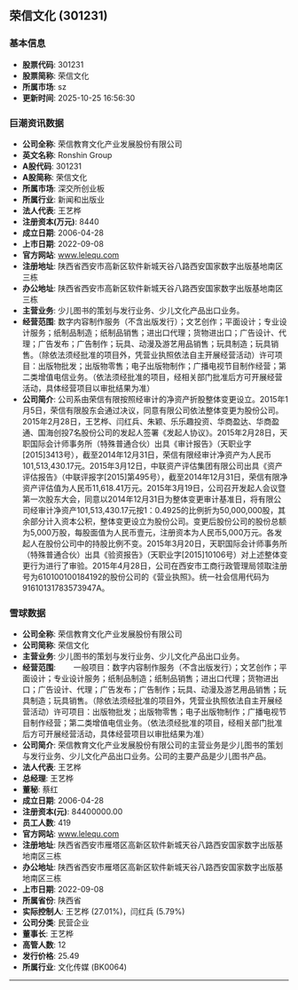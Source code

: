## 荣信文化 (301231)

### 基本信息

- **股票代码**: 301231
- **股票简称**: 荣信文化
- **所属市场**: sz
- **更新时间**: 2025-10-25 16:56:30

### 巨潮资讯数据

- **公司全称**: 荣信教育文化产业发展股份有限公司
- **英文名称**: Ronshin Group
- **A股代码**: 301231
- **A股简称**: 荣信文化
- **所属市场**: 深交所创业板
- **所属行业**: 新闻和出版业
- **法人代表**: 王艺桦
- **注册资本(万元)**: 8440
- **成立日期**: 2006-04-28
- **上市日期**: 2022-09-08
- **官方网站**: www.lelequ.com
- **注册地址**: 陕西省西安市高新区软件新城天谷八路西安国家数字出版基地南区三栋
- **办公地址**: 陕西省西安市高新区软件新城天谷八路西安国家数字出版基地南区三栋
- **主营业务**: 少儿图书的策划与发行业务、少儿文化产品出口业务。
- **经营范围**: 数字内容制作服务（不含出版发行）；文艺创作；平面设计；专业设计服务；纸制品制造；纸制品销售；进出口代理；货物进出口；广告设计、代理；广告发布；广告制作；玩具、动漫及游艺用品销售；玩具制造；玩具销售。（除依法须经批准的项目外，凭营业执照依法自主开展经营活动）许可项目：出版物批发；出版物零售；电子出版物制作；广播电视节目制作经营；第二类增值电信业务。（依法须经批准的项目，经相关部门批准后方可开展经营活动，具体经营项目以审批结果为准）
- **公司简介**: 公司系由荣信有限按照经审计的净资产折股整体变更设立。2015年1月5日，荣信有限股东会通过决议，同意有限公司依法整体变更为股份公司。2015年2月28日，王艺桦、闫红兵、朱颖、乐乐趣投资、华商盈达、华商盈通、国海创投7名股份公司的发起人签署《发起人协议》。2015年2月28日，天职国际会计师事务所（特殊普通合伙）出具《审计报告》（天职业字[2015]3413号），截至2014年12月31日，荣信有限经审计净资产为人民币101,513,430.17元。2015年3月12日，中联资产评估集团有限公司出具《资产评估报告》（中联评报字[2015]第495号），截至2014年12月31日，荣信有限净资产评估值为人民币11,618.41万元。2015年3月19日，公司召开发起人会议暨第一次股东大会，同意以2014年12月31日为整体变更审计基准日，将有限公司经审计净资产101,513,430.17元按1：0.4925的比例折为50,000,000股，其余部分计入资本公积，整体变更设立为股份公司。变更后股份公司的股份总额为5,000万股，每股面值为人民币壹元，注册资本为人民币5,000万元。各发起人在股份公司中的持股比例不变。2015年3月20日，天职国际会计师事务所（特殊普通合伙）出具《验资报告》（天职业字[2015]10106号）对上述整体变更行为进行了审验。2015年4月28日，公司在西安市工商行政管理局领取注册号为610100100184192的股份公司的《营业执照》。统一社会信用代码为91610131783573947A。

### 雪球数据

- **公司全称**: 荣信教育文化产业发展股份有限公司
- **公司简称**: 荣信文化
- **主营业务**: 少儿图书的策划与发行业务、少儿文化产品出口业务。
- **经营范围**: 　　一般项目：数字内容制作服务（不含出版发行）；文艺创作；平面设计；专业设计服务；纸制品制造；纸制品销售；进出口代理；货物进出口；广告设计、代理；广告发布；广告制作；玩具、动漫及游艺用品销售；玩具制造；玩具销售。（除依法须经批准的项目外，凭营业执照依法自主开展经营活动）许可项目：出版物批发；出版物零售；电子出版物制作；广播电视节目制作经营；第二类增值电信业务。（依法须经批准的项目，经相关部门批准后方可开展经营活动，具体经营项目以审批结果为准）
- **公司简介**: 荣信教育文化产业发展股份有限公司的主营业务是少儿图书的策划与发行业务、少儿文化产品出口业务。公司的主要产品是少儿图书产品。
- **法人代表**: 王艺桦
- **总经理**: 王艺桦
- **董秘**: 蔡红
- **成立日期**: 2006-04-28
- **注册资本(元)**: 84400000.00
- **员工人数**: 419
- **官方网站**: www.lelequ.com
- **注册地址**: 陕西省西安市雁塔区高新区软件新城天谷八路西安国家数字出版基地南区三栋
- **办公地址**: 陕西省西安市雁塔区高新区软件新城天谷八路西安国家数字出版基地南区三栋
- **上市日期**: 2022-09-08
- **所属省份**: 陕西省
- **实际控制人**: 王艺桦 (27.01%)，闫红兵 (5.79%)
- **公司分类**: 民营企业
- **董事长**: 王艺桦
- **高管人数**: 12
- **发行价格**: 25.49
- **所属行业**: 文化传媒 (BK0064)

---